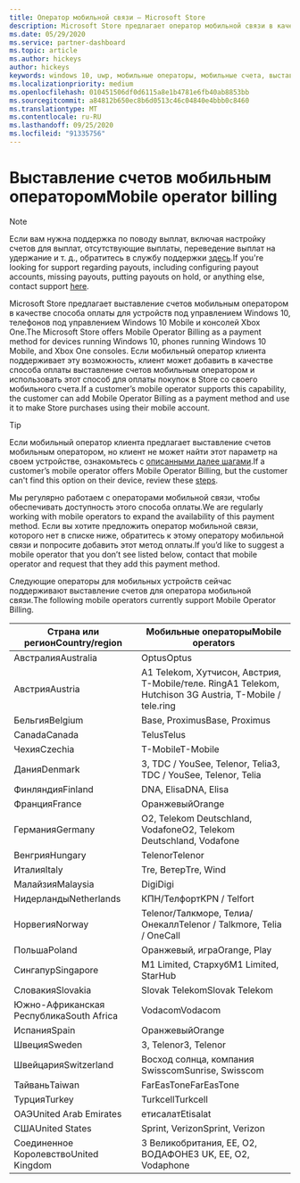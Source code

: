 ```yaml
---
title: Оператор мобильной связи — Microsoft Store
description: Microsoft Store предлагает оператор мобильной связи в качестве метода оплаты для мобильных операторов, которые поддерживают эту возможность.
ms.date: 05/29/2020
ms.service: partner-dashboard
ms.topic: article
ms.author: hickeys
author: hickeys
keywords: windows 10, uwp, мобильные операторы, мобильные счета, выставление счетов мобильным оператором
ms.localizationpriority: medium
ms.openlocfilehash: 010451506df0d6115a8e1b4781e6fb40ab8853bb
ms.sourcegitcommit: a84812b650ec8b6d0513c46c04840e4bbb0c8460
ms.translationtype: MT
ms.contentlocale: ru-RU
ms.lasthandoff: 09/25/2020
ms.locfileid: "91335756"
---
```

# <a name="mobile-operator-billing"></a><span data-ttu-id="7fa79-104">Выставление счетов мобильным оператором</span><span class="sxs-lookup"><span data-stu-id="7fa79-104">Mobile operator billing</span></span>

> [!NOTE]
> <span data-ttu-id="7fa79-105">Если вам нужна поддержка по поводу выплат, включая настройку счетов для выплат, отсутствующие выплаты, переведение выплат на удержание и т. д., обратитесь в службу поддержки [здесь](https://developer.microsoft.com/windows/support).</span><span class="sxs-lookup"><span data-stu-id="7fa79-105">If you're looking for support regarding payouts, including configuring payout accounts, missing payouts, putting payouts on hold, or anything else, contact support [here](https://developer.microsoft.com/windows/support).</span></span>

<span data-ttu-id="7fa79-106">Microsoft Store предлагает выставление счетов мобильным оператором в качестве способа оплаты для устройств под управлением Windows 10, телефонов под управлением Windows 10 Mobile и консолей Xbox One.</span><span class="sxs-lookup"><span data-stu-id="7fa79-106">The Microsoft Store offers Mobile Operator Billing as a payment method for devices running Windows 10, phones running Windows 10 Mobile, and Xbox One consoles.</span></span> <span data-ttu-id="7fa79-107">Если мобильный оператор клиента поддерживает эту возможность, клиент может добавить в качестве способа оплаты выставление счетов мобильным оператором и использовать этот способ для оплаты покупок в Store со своего мобильного счета.</span><span class="sxs-lookup"><span data-stu-id="7fa79-107">If a customer’s mobile operator supports this capability, the customer can add Mobile Operator Billing as a payment method and use it to make Store purchases using their mobile account.</span></span>

> [!TIP]
>  <span data-ttu-id="7fa79-108">Если мобильный оператор клиента предлагает выставление счетов мобильным оператором, но клиент не может найти этот параметр на своем устройстве, ознакомьтесь с [описанными далее шагами](https://support.microsoft.com/instantanswers/b25d6dd6-fb8b-3710-1e13-4d30eb01b51f).</span><span class="sxs-lookup"><span data-stu-id="7fa79-108">If a customer’s mobile operator offers Mobile Operator Billing, but the customer can't find this option on their device, review these [steps](https://support.microsoft.com/instantanswers/b25d6dd6-fb8b-3710-1e13-4d30eb01b51f).</span></span>

<span data-ttu-id="7fa79-109">Мы регулярно работаем с операторами мобильной связи, чтобы обеспечивать доступность этого способа оплаты.</span><span class="sxs-lookup"><span data-stu-id="7fa79-109">We are regularly working with mobile operators to expand the availability of this payment method.</span></span> <span data-ttu-id="7fa79-110">Если вы хотите предложить оператор мобильной связи, которого нет в списке ниже, обратитесь к этому оператору мобильной связи и попросите добавить этот метод оплаты.</span><span class="sxs-lookup"><span data-stu-id="7fa79-110">If you’d like to suggest a mobile operator that you don’t see listed below, contact that mobile operator and request that they add this payment method.</span></span>

<span data-ttu-id="7fa79-111">Следующие операторы для мобильных устройств сейчас поддерживают выставление счетов для оператора мобильной связи.</span><span class="sxs-lookup"><span data-stu-id="7fa79-111">The following mobile operators currently support Mobile Operator Billing.</span></span>

| <span data-ttu-id="7fa79-112">Страна или регион</span><span class="sxs-lookup"><span data-stu-id="7fa79-112">Country/region</span></span>       | <span data-ttu-id="7fa79-113">Мобильные операторы</span><span class="sxs-lookup"><span data-stu-id="7fa79-113">Mobile operators</span></span>                                        |
|----------------------|---------------------------------------------------------|
| <span data-ttu-id="7fa79-114">Австралия</span><span class="sxs-lookup"><span data-stu-id="7fa79-114">Australia</span></span>            | <span data-ttu-id="7fa79-115">Optus</span><span class="sxs-lookup"><span data-stu-id="7fa79-115">Optus</span></span>                                                   |
| <span data-ttu-id="7fa79-116">Австрия</span><span class="sxs-lookup"><span data-stu-id="7fa79-116">Austria</span></span>              | <span data-ttu-id="7fa79-117">A1 Telekom, Хутчисон, Австрия, T-Mobile/теле. Ring</span><span class="sxs-lookup"><span data-stu-id="7fa79-117">A1 Telekom, Hutchison 3G Austria, T-Mobile / tele.ring</span></span>  |
| <span data-ttu-id="7fa79-118">Бельгия</span><span class="sxs-lookup"><span data-stu-id="7fa79-118">Belgium</span></span>              | <span data-ttu-id="7fa79-119">Base, Proximus</span><span class="sxs-lookup"><span data-stu-id="7fa79-119">Base, Proximus</span></span>                                          |
| <span data-ttu-id="7fa79-120">Canada</span><span class="sxs-lookup"><span data-stu-id="7fa79-120">Canada</span></span>               | <span data-ttu-id="7fa79-121">Telus</span><span class="sxs-lookup"><span data-stu-id="7fa79-121">Telus</span></span>                                                   |
| <span data-ttu-id="7fa79-122">Чехия</span><span class="sxs-lookup"><span data-stu-id="7fa79-122">Czechia</span></span>              | <span data-ttu-id="7fa79-123">T-Mobile</span><span class="sxs-lookup"><span data-stu-id="7fa79-123">T-Mobile</span></span>                                                |
| <span data-ttu-id="7fa79-124">Дания</span><span class="sxs-lookup"><span data-stu-id="7fa79-124">Denmark</span></span>              | <span data-ttu-id="7fa79-125">3, TDC / YouSee, Telenor, Telia</span><span class="sxs-lookup"><span data-stu-id="7fa79-125">3, TDC / YouSee, Telenor, Telia</span></span>                         |
| <span data-ttu-id="7fa79-126">Финляндия</span><span class="sxs-lookup"><span data-stu-id="7fa79-126">Finland</span></span>              | <span data-ttu-id="7fa79-127">DNA, Elisa</span><span class="sxs-lookup"><span data-stu-id="7fa79-127">DNA, Elisa</span></span>                                              |
| <span data-ttu-id="7fa79-128">Франция</span><span class="sxs-lookup"><span data-stu-id="7fa79-128">France</span></span>               | <span data-ttu-id="7fa79-129">Оранжевый</span><span class="sxs-lookup"><span data-stu-id="7fa79-129">Orange</span></span>                                                  |
| <span data-ttu-id="7fa79-130">Германия</span><span class="sxs-lookup"><span data-stu-id="7fa79-130">Germany</span></span>              | <span data-ttu-id="7fa79-131">O2, Telekom Deutschland, Vodafone</span><span class="sxs-lookup"><span data-stu-id="7fa79-131">O2, Telekom Deutschland, Vodafone</span></span>                       |
| <span data-ttu-id="7fa79-132">Венгрия</span><span class="sxs-lookup"><span data-stu-id="7fa79-132">Hungary</span></span>              | <span data-ttu-id="7fa79-133">Telenor</span><span class="sxs-lookup"><span data-stu-id="7fa79-133">Telenor</span></span>                                                 |
| <span data-ttu-id="7fa79-134">Италия</span><span class="sxs-lookup"><span data-stu-id="7fa79-134">Italy</span></span>                | <span data-ttu-id="7fa79-135">Tre, Ветер</span><span class="sxs-lookup"><span data-stu-id="7fa79-135">Tre, Wind</span></span>                                               |
| <span data-ttu-id="7fa79-136">Малайзия</span><span class="sxs-lookup"><span data-stu-id="7fa79-136">Malaysia</span></span>             | <span data-ttu-id="7fa79-137">Digi</span><span class="sxs-lookup"><span data-stu-id="7fa79-137">Digi</span></span>                                                    |
| <span data-ttu-id="7fa79-138">Нидерланды</span><span class="sxs-lookup"><span data-stu-id="7fa79-138">Netherlands</span></span>          | <span data-ttu-id="7fa79-139">КПН/Телфорт</span><span class="sxs-lookup"><span data-stu-id="7fa79-139">KPN / Telfort</span></span>                                           |
| <span data-ttu-id="7fa79-140">Норвегия</span><span class="sxs-lookup"><span data-stu-id="7fa79-140">Norway</span></span>               | <span data-ttu-id="7fa79-141">Telenor/Талкморе, Телиа/Онекалл</span><span class="sxs-lookup"><span data-stu-id="7fa79-141">Telenor / Talkmore, Telia / OneCall</span></span>                     |
| <span data-ttu-id="7fa79-142">Польша</span><span class="sxs-lookup"><span data-stu-id="7fa79-142">Poland</span></span>               | <span data-ttu-id="7fa79-143">Оранжевый, игра</span><span class="sxs-lookup"><span data-stu-id="7fa79-143">Orange, Play</span></span>                                            |
| <span data-ttu-id="7fa79-144">Сингапур</span><span class="sxs-lookup"><span data-stu-id="7fa79-144">Singapore</span></span>            | <span data-ttu-id="7fa79-145">M1 Limited, Стархуб</span><span class="sxs-lookup"><span data-stu-id="7fa79-145">M1 Limited, StarHub</span></span>                                     |
| <span data-ttu-id="7fa79-146">Словакия</span><span class="sxs-lookup"><span data-stu-id="7fa79-146">Slovakia</span></span>             | <span data-ttu-id="7fa79-147">Slovak Telekom</span><span class="sxs-lookup"><span data-stu-id="7fa79-147">Slovak Telekom</span></span>                                          |
| <span data-ttu-id="7fa79-148">Южно-Африканская Республика</span><span class="sxs-lookup"><span data-stu-id="7fa79-148">South Africa</span></span>         | <span data-ttu-id="7fa79-149">Vodacom</span><span class="sxs-lookup"><span data-stu-id="7fa79-149">Vodacom</span></span>                                                 |
| <span data-ttu-id="7fa79-150">Испания</span><span class="sxs-lookup"><span data-stu-id="7fa79-150">Spain</span></span>                | <span data-ttu-id="7fa79-151">Оранжевый</span><span class="sxs-lookup"><span data-stu-id="7fa79-151">Orange</span></span>                                                  |
| <span data-ttu-id="7fa79-152">Швеция</span><span class="sxs-lookup"><span data-stu-id="7fa79-152">Sweden</span></span>               | <span data-ttu-id="7fa79-153">3, Telenor</span><span class="sxs-lookup"><span data-stu-id="7fa79-153">3, Telenor</span></span>                                              |
| <span data-ttu-id="7fa79-154">Швейцария</span><span class="sxs-lookup"><span data-stu-id="7fa79-154">Switzerland</span></span>          | <span data-ttu-id="7fa79-155">Восход солнца, компания Swisscom</span><span class="sxs-lookup"><span data-stu-id="7fa79-155">Sunrise, Swisscom</span></span>                                       |
| <span data-ttu-id="7fa79-156">Тайвань</span><span class="sxs-lookup"><span data-stu-id="7fa79-156">Taiwan</span></span>               | <span data-ttu-id="7fa79-157">FarEasTone</span><span class="sxs-lookup"><span data-stu-id="7fa79-157">FarEasTone</span></span>                                              |
| <span data-ttu-id="7fa79-158">Турция</span><span class="sxs-lookup"><span data-stu-id="7fa79-158">Turkey</span></span>               | <span data-ttu-id="7fa79-159">Turkcell</span><span class="sxs-lookup"><span data-stu-id="7fa79-159">Turkcell</span></span>                                                |
| <span data-ttu-id="7fa79-160">ОАЭ</span><span class="sxs-lookup"><span data-stu-id="7fa79-160">United Arab Emirates</span></span> | <span data-ttu-id="7fa79-161">етисалат</span><span class="sxs-lookup"><span data-stu-id="7fa79-161">Etisalat</span></span>                                                |
| <span data-ttu-id="7fa79-162">США</span><span class="sxs-lookup"><span data-stu-id="7fa79-162">United States</span></span>        | <span data-ttu-id="7fa79-163">Sprint, Verizon</span><span class="sxs-lookup"><span data-stu-id="7fa79-163">Sprint, Verizon</span></span>                                         |
| <span data-ttu-id="7fa79-164">Соединенное Королевство</span><span class="sxs-lookup"><span data-stu-id="7fa79-164">United Kingdom</span></span>       | <span data-ttu-id="7fa79-165">3 Великобритания, EE, O2, ВОДАФОНЕ</span><span class="sxs-lookup"><span data-stu-id="7fa79-165">3 UK, EE, O2, Vodaphone</span></span>                                 |

